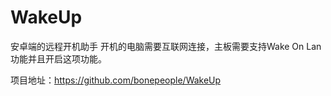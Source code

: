 # WakeUp
安卓端的远程开机助手
开机的电脑需要互联网连接，主板需要支持Wake On Lan功能并且开启这项功能。

项目地址：https://github.com/bonepeople/WakeUp
